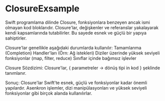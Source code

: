 # ClosureExsample

Swift programlama dilinde Closure, fonksiyonlara benzeyen ancak ismi olmayan kod bloklarıdır. Closure'lar, değişkenler ve referanslar yakalayarak kendi kapsamlarında tutabilirler. Bu sayede esnek ve güçlü bir yapıya sahiptirler.

Closure'lar genellikle aşağıdaki durumlarda kullanılır:
Tamamlanma (Completion) Handler'ları (Örn: Ağ istekleri)
Diziler üzerinde yüksek seviyeli fonksiyonlar (map, filter, reduce)
Sınıflar içinde bağımsız işlevler

Closure Sözdizimi:
Closure'lar, { parametreler -> dönüş tipi in kod } şeklinde tanımlanır.

Sonuç:
Closure'lar Swift'te esnek, güçlü ve fonksiyonlar kadar önemli yapılardır. Asenkron işlemler, dizi manipülasyonları ve yüksek seviyeli fonksiyonlar gibi birçok alanda kullanılırlar.
